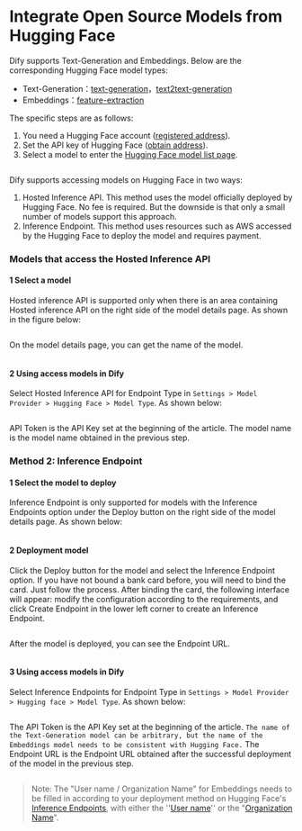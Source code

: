 # Integrate Open Source Models from Hugging Face

Dify supports Text-Generation and Embeddings. Below are the corresponding Hugging Face model types:

* Text-Generation：[text-generation](https://huggingface.co/models?pipeline\_tag=text-generation\&sort=trending)，[text2text-generation](https://huggingface.co/models?pipeline\_tag=text2text-generation\&sort=trending)
* Embeddings：[feature-extraction](https://huggingface.co/models?pipeline\_tag=feature-extraction\&sort=trending)

The specific steps are as follows:

1. You need a Hugging Face account ([registered address](https://huggingface.co/join)).
2. Set the API key of Hugging Face ([obtain address](https://huggingface.co/settings/tokens)).
3. Select a model to enter the [Hugging Face model list page](https://huggingface.co/models?pipeline\_tag=text-generation\&sort=trending).

<figure><img src="https://assets-docs.dify.ai//img/en/models-integration/dafa87c38d57e81d4b9e71e221b8a42d.webp" alt=""><figcaption></figcaption></figure>

Dify supports accessing models on Hugging Face in two ways:

1. Hosted Inference API. This method uses the model officially deployed by Hugging Face. No fee is required. But the downside is that only a small number of models support this approach.
2. Inference Endpoint. This method uses resources such as AWS accessed by the Hugging Face to deploy the model and requires payment.

### Models that access the Hosted Inference API

#### 1 Select a model

Hosted inference API is supported only when there is an area containing Hosted inference API on the right side of the model details page. As shown in the figure below:

<figure><img src="https://assets-docs.dify.ai//img/en/models-integration/2dab3b4e18ba2142888bb3164d891787.webp" alt=""><figcaption></figcaption></figure>

On the model details page, you can get the name of the model.

<figure><img src="https://assets-docs.dify.ai//img/en/models-integration/79678881bbf8773154bc72288e9921dd.webp" alt=""><figcaption></figcaption></figure>

#### 2 Using access models in Dify

Select Hosted Inference API for Endpoint Type in `Settings > Model Provider > Hugging Face > Model Type`. As shown below:

<figure><img src="https://assets-docs.dify.ai//img/en/models-integration/90075a56ed15d952a3ac04d8cd678882.webp" alt=""><figcaption></figcaption></figure>

API Token is the API Key set at the beginning of the article. The model name is the model name obtained in the previous step.

### Method 2: Inference Endpoint

#### 1 Select the model to deploy

Inference Endpoint is only supported for models with the Inference Endpoints option under the Deploy button on the right side of the model details page. As shown below:

<figure><img src="https://assets-docs.dify.ai//img/en/models-integration/ddd118e18fc0b57323b757d6605bcf65.webp" alt=""><figcaption></figcaption></figure>

#### 2 Deployment model

Click the Deploy button for the model and select the Inference Endpoint option. If you have not bound a bank card before, you will need to bind the card. Just follow the process. After binding the card, the following interface will appear: modify the configuration according to the requirements, and click Create Endpoint in the lower left corner to create an Inference Endpoint.

<figure><img src="https://assets-docs.dify.ai//img/en/models-integration/9dd475f2a873a4f14bcd6b5b178314da.webp" alt=""><figcaption></figcaption></figure>

After the model is deployed, you can see the Endpoint URL.

<figure><img src="https://assets-docs.dify.ai//img/en/models-integration/98dccb0e2519e1f0c6183c03dc5306b3.webp" alt=""><figcaption></figcaption></figure>

#### 3 Using access models in Dify

Select Inference Endpoints for Endpoint Type in `Settings > Model Provider > Hugging face > Model Type`. As shown below:

<figure><img src="https://assets-docs.dify.ai//img/en/models-integration/afe36ac5b91357687cae775c7d79bfe7.webp" alt=""><figcaption></figcaption></figure>

The API Token is the API Key set at the beginning of the article. `The name of the Text-Generation model can be arbitrary, but the name of the Embeddings model needs to be consistent with Hugging Face.` The Endpoint URL is the Endpoint URL obtained after the successful deployment of the model in the previous step.

<figure><img src="https://assets-docs.dify.ai//img/en/models-integration/d50aa4a34851bd159140034d42a6c5b8.webp" alt=""><figcaption></figcaption></figure>

> Note: The "User name / Organization Name" for Embeddings needs to be filled in according to your deployment method on Hugging Face's [Inference Endpoints](https://huggingface.co/docs/inference-endpoints/guides/access), with either the ''[User name](https://huggingface.co/settings/account)'' or the "[Organization Name](https://ui.endpoints.huggingface.co/)".
